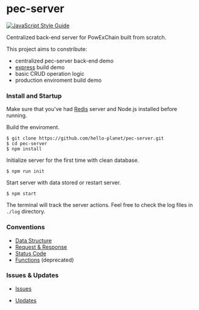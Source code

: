 # pec-server

[![JavaScript Style Guide][js-style-image ]][js-style-url]

Centralized back-end server for PowExChain built from scratch.

This project aims to constribute:

* centralized pec-server back-end demo
* [express](http://www.expressjs.com/) build demo
* basic CRUD operation logic
* production enviroment build demo

### Install and Startup
Make sure that you've had [Redis](https://redis.io/) server and Node.js installed before running.

Build the enviroment.

```shell
$ git clone https://github.com/hello-planet/pec-server.git
$ cd pec-server
$ npm install
```
Initialize server for the first time with clean database.
```shell
$ npm run init
```
Start server with data stored or restart server.
```shell
$ npm start
```
The terminal will track the server actions. Feel free to check the log files in `./log` directory. 

### Conventions

* [Data Structure](doc/data.md)
* [Request & Response](doc/req\&res.md)
* [Status Code](doc/status.md)
* [Functions](doc/func.md) (deprecated)

### Issues & Updates

* [Issues](doc/issue\&update.md#issues)

* [Updates](doc/issue\&update.md#updates)

[js-style-image ]: https://img.shields.io/badge/code_style-standard-brightgreen.svg
[js-style-url]: https://standardjs.com